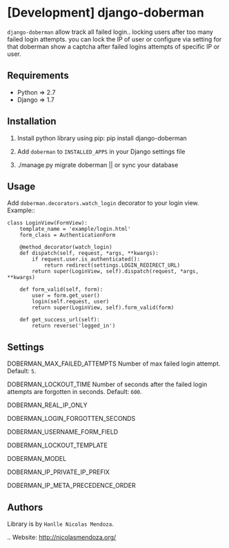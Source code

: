 [Development] django-doberman
===============

``django-doberman`` allow track all failed login.. locking users after too many failed login attempts.
you can lock the IP of user or configure via setting for that doberman show a captcha after failed logins attempts of specific IP or user.


Requirements
------------
- Python => 2.7
- Django => 1.7


Installation
------------

1. Install python library using pip: pip install django-doberman

2. Add ``doberman`` to ``INSTALLED_APPS`` in your Django settings file

3. ./manage.py migrate doberman || or sync your database


Usage
-----

Add ``doberman.decorators.watch_login`` decorator to your login view. Example::


    class LoginView(FormView):
        template_name = 'example/login.html'
        form_class = AuthenticationForm

        @method_decorator(watch_login)
        def dispatch(self, request, *args, **kwargs):
            if request.user.is_authenticated():
                return redirect(settings.LOGIN_REDIRECT_URL)
            return super(LoginView, self).dispatch(request, *args, **kwargs)

        def form_valid(self, form):
            user = form.get_user()
            login(self.request, user)
            return super(LoginView, self).form_valid(form)

        def get_success_url(self):
            return reverse('logged_in')


Settings
--------

DOBERMAN_MAX_FAILED_ATTEMPTS
    Number of max failed login attempt. Default: ``5``.

DOBERMAN_LOCKOUT_TIME
    Number of seconds after the failed login attempts are forgotten in seconds. Default: ``600``.

DOBERMAN_REAL_IP_ONLY

DOBERMAN_LOGIN_FORGOTTEN_SECONDS

DOBERMAN_USERNAME_FORM_FIELD

DOBERMAN_LOCKOUT_TEMPLATE

DOBERMAN_MODEL

DOBERMAN_IP_PRIVATE_IP_PREFIX

DOBERMAN_IP_META_PRECEDENCE_ORDER

Authors
-------

Library is by `Hanlle Nicolas Mendoza`.


.. Website: http://nicolasmendoza.org/
